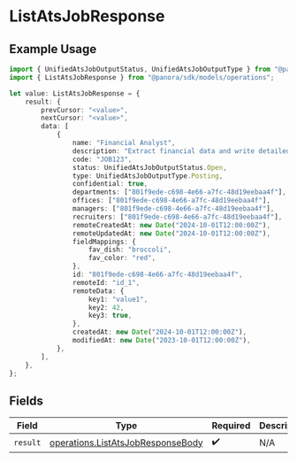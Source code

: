 # ListAtsJobResponse

## Example Usage

```typescript
import { UnifiedAtsJobOutputStatus, UnifiedAtsJobOutputType } from "@panora/sdk/models/components";
import { ListAtsJobResponse } from "@panora/sdk/models/operations";

let value: ListAtsJobResponse = {
    result: {
        prevCursor: "<value>",
        nextCursor: "<value>",
        data: [
            {
                name: "Financial Analyst",
                description: "Extract financial data and write detailed investment thesis",
                code: "JOB123",
                status: UnifiedAtsJobOutputStatus.Open,
                type: UnifiedAtsJobOutputType.Posting,
                confidential: true,
                departments: ["801f9ede-c698-4e66-a7fc-48d19eebaa4f"],
                offices: ["801f9ede-c698-4e66-a7fc-48d19eebaa4f"],
                managers: ["801f9ede-c698-4e66-a7fc-48d19eebaa4f"],
                recruiters: ["801f9ede-c698-4e66-a7fc-48d19eebaa4f"],
                remoteCreatedAt: new Date("2024-10-01T12:00:00Z"),
                remoteUpdatedAt: new Date("2024-10-01T12:00:00Z"),
                fieldMappings: {
                    fav_dish: "broccoli",
                    fav_color: "red",
                },
                id: "801f9ede-c698-4e66-a7fc-48d19eebaa4f",
                remoteId: "id_1",
                remoteData: {
                    key1: "value1",
                    key2: 42,
                    key3: true,
                },
                createdAt: new Date("2024-10-01T12:00:00Z"),
                modifiedAt: new Date("2023-10-01T12:00:00Z"),
            },
        ],
    },
};
```

## Fields

| Field                                                                                  | Type                                                                                   | Required                                                                               | Description                                                                            |
| -------------------------------------------------------------------------------------- | -------------------------------------------------------------------------------------- | -------------------------------------------------------------------------------------- | -------------------------------------------------------------------------------------- |
| `result`                                                                               | [operations.ListAtsJobResponseBody](../../models/operations/listatsjobresponsebody.md) | :heavy_check_mark:                                                                     | N/A                                                                                    |